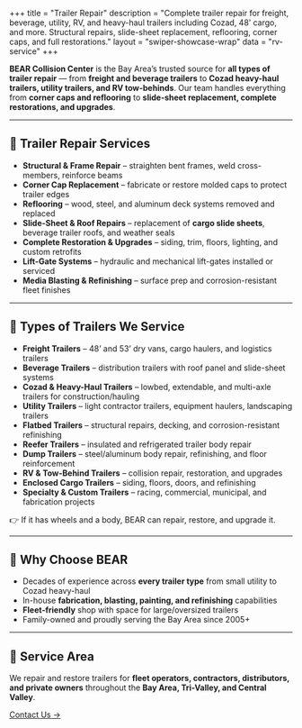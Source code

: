 +++
title = "Trailer Repair"
description = "Complete trailer repair for freight, beverage, utility, RV, and heavy-haul trailers including Cozad, 48’ cargo, and more. Structural repairs, slide-sheet replacement, reflooring, corner caps, and full restorations."
layout = "swiper-showcase-wrap"
data = "rv-service"
+++

**BEAR Collision Center** is the Bay Area’s trusted source for **all types of trailer repair** — from **freight and beverage trailers** to **Cozad heavy-haul trailers, utility trailers, and RV tow-behinds**. Our team handles everything from **corner caps and reflooring** to **slide-sheet replacement, complete restorations, and upgrades**.

---

## 🧱 Trailer Repair Services
- **Structural & Frame Repair** – straighten bent frames, weld cross-members, reinforce beams  
- **Corner Cap Replacement** – fabricate or restore molded caps to protect trailer edges  
- **Reflooring** – wood, steel, and aluminum deck systems removed and replaced  
- **Slide-Sheet & Roof Repairs** – replacement of **cargo slide sheets**, beverage trailer roofs, and weather seals  
- **Complete Restoration & Upgrades** – siding, trim, floors, lighting, and custom retrofits  
- **Lift-Gate Systems** – hydraulic and mechanical lift-gates installed or serviced  
- **Media Blasting & Refinishing** – surface prep and corrosion-resistant fleet finishes  

---

## 🚛 Types of Trailers We Service

- **Freight Trailers** – 48’ and 53’ dry vans, cargo haulers, and logistics trailers  
- **Beverage Trailers** – distribution trailers with roof panel and slide-sheet systems  
- **Cozad & Heavy-Haul Trailers** – lowbed, extendable, and multi-axle trailers for construction/hauling  
- **Utility Trailers** – light contractor trailers, equipment haulers, landscaping trailers  
- **Flatbed Trailers** – structural repairs, decking, and corrosion-resistant refinishing  
- **Reefer Trailers** – insulated and refrigerated trailer body repair  
- **Dump Trailers** – steel/aluminum body repair, refinishing, and floor reinforcement  
- **RV & Tow-Behind Trailers** – collision repair, restoration, and upgrades  
- **Enclosed Cargo Trailers** – siding, floors, doors, and refinishing  
- **Specialty & Custom Trailers** – racing, commercial, municipal, and fabrication projects  

👉 If it has wheels and a body, BEAR can repair, restore, and upgrade it.

---

## 🔧 Why Choose BEAR
- Decades of experience across **every trailer type** from small utility to Cozad heavy-haul  
- In-house **fabrication, blasting, painting, and refinishing** capabilities  
- **Fleet-friendly** shop with space for large/oversized trailers  
- Family-owned and proudly serving the Bay Area since 2005+

---

## 📍 Service Area
We repair and restore trailers for **fleet operators, contractors, distributors, and private owners** throughout the **Bay Area, Tri-Valley, and Central Valley**.  

[Contact Us →](/contact-us/)
